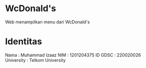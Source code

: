# WcDonald's
Web menampilkan menu dari WcDonald's

# Identitas
Nama : Muhammad Izaaz
NIM : 1201204375
ID GDSC : 220020026
University : Telkom University